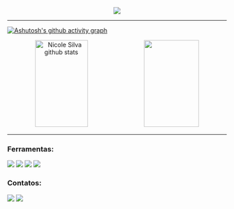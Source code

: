  [/Apresentação/]: <> 
 
 <div align="center">
  
 <img src="https://user-images.githubusercontent.com/68083480/229138276-60059877-7bb1-4913-9797-4892e2c976f4.jpg" />
 
  
</div>
  
*** 
  
[/Estatísticas/]: <> 
 
   [![Ashutosh's github activity graph](https://github-readme-activity-graph.cyclic.app/graph?username=nicolesilvaa&bg_color=0d1117&color=D2691E&line=A0522D&point=F4A460&area=true&hide_border=true)](https://github.com/ashutosh00710/github-readme-activity-graph)

  <div align="center">  
  
  <img width="49%" height="200px" src="https://github-readme-stats.vercel.app/api?username=nicolesilvaa&show_icons=true&count_private=true&hide_border=true&title_color=D2691E&icon_color=D2691E&text_color=c9d1d9&bg_color=0d1117" alt="Nicole Silva github stats" /> 
  <img width="50%" height="200px" src="https://github-readme-stats.vercel.app/api/top-langs/?username=nicolesilvaa&layout=compact&hide_border=true&title_color=D2691E&text_color=D2691E&bg_color=0d1117" />
  
  </div>
  
 ***
  
 [/Ferramentas/]: <> 
 
 <div alingn="length">
  
  <h3> Ferramentas: </h3>
  <img src="https://user-images.githubusercontent.com/68083480/228995585-109b395e-43f0-4fd3-8a9b-b2d6cb4e7684.png" />
  <img src="https://user-images.githubusercontent.com/68083480/228995627-62494b15-64d3-492b-a9c7-a933db1b3a7d.png" />
  <img src="https://user-images.githubusercontent.com/68083480/228995631-7c69c448-9606-4247-999e-db1411525643.png" />
  <img src="https://user-images.githubusercontent.com/68083480/229121319-7f501031-4796-4565-a4e9-0bd41cf83b2f.png" />
 
  
  </div>
  
  
 [/Contatos/]: <> 
 
<div alingn="length">

  <h3> Contatos: </h3>

  <p align="lenght">
   <a href="mailto:nicolesilva8144@gmail.com?subject=Ol%C3%A1!" alt="Gmail" target="_blank">
   <img src="https://img.shields.io/badge/-Gmail-FF0000?style=flat-square&labelColor=FF0000&logo=gmail&logoColor=white&link=mailto:pedroveiga.ribeiro@gmail.com?subject=Ol%C3%A1!"  /></a>
  
   <a href="https://www.linkedin.com/in/nicole-silva-a1a184224/" alt="Linkedin" target="_blank">
   <img src="https://img.shields.io/badge/-Linkedin-0e76a8?style=flat-square&logo=Linkedin&logoColor=white&link=https://www.linkedin.com/in/pedro-veiga-ribeiro-01b137206/" /></a>
   
   
   
</div>


